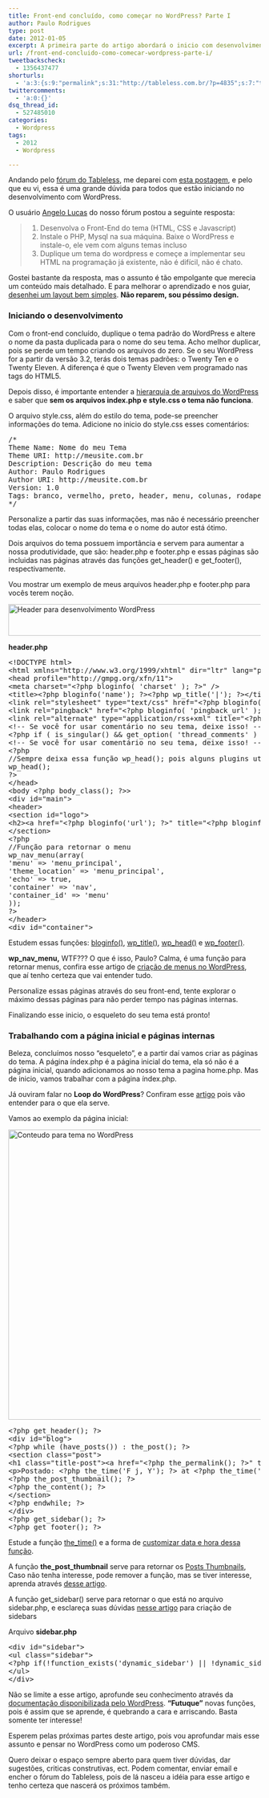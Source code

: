 ```yaml
---
title: Front-end concluído, como começar no WordPress? Parte I
author: Paulo Rodrigues
type: post
date: 2012-01-05
excerpt: A primeira parte do artigo abordará o inicio com desenvolvimento com Wordpress, desde da conclusão do front-end, até de criação da página inicial e sua personalização através de sidebar, menu, loop dos posts, ect.
url: /front-end-concluido-como-comecar-wordpress-parte-i/
tweetbackscheck:
  - 1356437477
shorturls:
  - 'a:3:{s:9:"permalink";s:31:"http://tableless.com.br/?p=4835";s:7:"tinyurl";s:26:"http://tinyurl.com/bsv6v2r";s:4:"isgd";s:19:"http://is.gd/OBr5q1";}'
twittercomments:
  - 'a:0:{}'
dsq_thread_id:
  - 527485010
categories:
  - Wordpress
tags:
  - 2012
  - Wordpress

---
```

Andando pelo <a href="http://tableless.com.br/forum/" title="Fórum" target="_blank">fórum do Tableless</a>, me deparei com [esta postagem][1], e pelo que eu vi, essa é uma grande dúvida para todos que estão iniciando no desenvolvimento com WordPress. 

O usuário [Angelo Lucas][2] do nosso fórum postou a seguinte resposta:

>   1. Desenvolva o Front-End do tema (HTML, CSS e Javascript)
>   2. Instale o PHP, Mysql na sua máquina. Baixe o WordPress e instale-o, ele vem com alguns temas incluso
>   3. Duplique um tema do wordpress e começe a implementar seu HTML na programação já existente, não é difícil, não é chato.

Gostei bastante da resposta, mas o assunto é tão empolgante que merecia um conteúdo mais detalhado. E para melhorar o aprendizado e nos guiar, <a href="http://tableless.com.br/wp-content/uploads/2011/12/layout-para-desenvolvimento-wordpress.jpg" target="_blank">desenhei um layout bem simples</a>. **Não reparem, sou péssimo design.**

### Iniciando o desenvolvimento

Com o front-end concluído, duplique o tema padrão do WordPress e altere o nome da pasta duplicada para o nome do seu tema. Acho melhor duplicar, pois se perde um tempo criando os arquivos do zero. Se o seu WordPress for a partir da versão 3.2, terás dois temas padrões: o Twenty Ten e o Twenty Eleven. A diferença é que o Twenty Eleven vem programado nas tags do HTML5.

Depois disso, é importante entender a <a href="http://tableless.com.br/hierarquia-de-arquivos-do-wordpress/" target="_blank">hierarquia de arquivos do WordPress</a> e saber que **sem os arquivos index.php e style.css o tema não funciona**.

O arquivo style.css, além do estilo do tema, pode-se preencher informações do tema. Adicione no inicio do style.css esses comentários:

<pre class="lang-css">/*
Theme Name: Nome do meu Tema
Theme URI: http://meusite.com.br
Description: Descrição do meu tema
Author: Paulo Rodrigues
Author URI: http://meusite.com.br
Version: 1.0
Tags: branco, vermelho, preto, header, menu, colunas, rodape
*/
</pre>

Personalize a partir das suas informações, mas não é necessário preencher todas elas, colocar o nome do tema e o nome do autor está ótimo.

Dois arquivos do tema possuem importância e servem para aumentar a nossa produtividade, que são: header.php e footer.php e essas páginas são incluidas nas páginas através das funções get\_header() e get\_footer(), respectivamente. 

Vou mostrar um exemplo de meus arquivos header.php e footer.php para vocês terem noção.

[<img src="http://tableless.com.br/wp-content/uploads/2011/12/header-para-desenvolvimento-wordpress.jpg" alt="Header para desenvolvimento WordPress" width="600" height="63" class="alignnone size-medium wp-image-4843" />][3]

**header.php**

<pre class="lang-html">&lt;!DOCTYPE html&gt;
&lt;html xmlns="http://www.w3.org/1999/xhtml" dir="ltr" lang="pt-BR"&gt;
&lt;head profile="http://gmpg.org/xfn/11"&gt;
&lt;meta charset="&lt;?php bloginfo( 'charset' ); ?&gt;" /&gt;
&lt;title&gt;&lt;?php bloginfo('name'); ?&gt;&lt;?php wp_title('|'); ?&gt;&lt;/title&gt;
&lt;link rel="stylesheet" type="text/css" href="&lt;?php bloginfo( 'stylesheet_url' ); ?&gt;" /&gt; 
&lt;link rel="pingback" href="&lt;?php bloginfo( 'pingback_url' ); ?&gt;" /&gt; 
&lt;link rel="alternate" type="application/rss+xml" title="&lt;?php bloginfo('title');?&gt; RSS Feed" href="&lt;?php bloginfo('rss2_url'); ?&gt;" /&gt;
&lt;!-- Se voc&ecirc; for usar coment&aacute;rio no seu tema, deixe isso! --&gt;
&lt;?php if ( is_singular() && get_option( 'thread_comments' ) ) wp_enqueue_script( 'comment-reply' );?&gt;
&lt;!-- Se voc&ecirc; for usar coment&aacute;rio no seu tema, deixe isso! --&gt;
&lt;?php
//Sempre deixa essa fun&ccedil;&atilde;o wp_head(); pois alguns plugins utilizam dela para retornar informa&ccedil;&atilde;o 
wp_head(); 
?&gt; 
&lt;/head&gt;
&lt;body &lt;?php body_class(); ?&gt;&gt;
&lt;div id="main"&gt;
&lt;header&gt;
&lt;section id="logo"&gt;
&lt;h2&gt;&lt;a href="&lt;?php bloginfo('url'); ?&gt;" title="&lt;?php bloginfo('title'); ?&gt;"&gt;&lt;span&gt;&lt;/span&gt;&lt;?php bloginfo('title'); ?&gt; - &lt;?php bloginfo('description'); ?&gt;&lt;/a&gt;&lt;/h2&gt;
&lt;/section&gt;
&lt;?php 
//Fun&ccedil;&atilde;o para retornar o menu
wp_nav_menu(array(
'menu' =&gt; 'menu_principal',
'theme_location' =&gt; 'menu_principal',
'echo' =&gt; true,
'container' =&gt; 'nav',
'container_id' =&gt; 'menu' 
));
?&gt;
&lt;/header&gt; 
&lt;div id="container"&gt;
</pre>

Estudem essas funções: [bloginfo()][4], [wp_title()][5], [wp_head()][6] e [wp_footer()][7].

**wp\_nav\_menu,** WTF??? O que é isso, Paulo? Calma, é uma função para retornar menus, confira esse artigo de [criação de menus no WordPress][8], que aí tenho certeza que vai entender tudo.

Personalize essas páginas através do seu front-end, tente explorar o máximo dessas páginas para não perder tempo nas páginas internas.

Finalizando esse inicio, o esqueleto do seu tema está pronto!

### Trabalhando com a página inicial e páginas internas

Beleza, concluímos nosso “esqueleto”, e a partir daí vamos criar as páginas do tema. A página índex.php é a página inicial do tema, ela só não é a página inicial, quando adicionamos ao nosso tema a pagina home.php. Mas de inicio, vamos trabalhar com a página índex.php.

Já ouviram falar no **Loop do WordPress**? Confiram esse [artigo][9] pois vão entender para o que ela serve.

Vamos ao exemplo da página inicial:

<img src="http://tableless.com.br/wp-content/uploads/2011/12/conteudo.jpg" alt="Conteudo para tema no WordPress" width="600" height="578" class="alignnone size-full wp-image-5034" srcset="uploads/2011/12/conteudo.jpg 1000w, uploads/2011/12/conteudo-300x289.jpg 300w" sizes="(max-width: 600px) 100vw, 600px" />

<pre class="lang-php">&lt;?php get_header(); ?&gt;
&lt;div id="blog"&gt;
&lt;?php while (have_posts()) : the_post(); ?&gt; 
&lt;section class="post"&gt; 
&lt;h1 class="title-post"&gt;&lt;a href="&lt;?php the_permalink(); ?&gt;" title="&lt;?php the_title(); ?&gt;"&gt;&lt;?php the_title(); ?&gt;&lt;/a&gt;&lt;/h1&gt;
&lt;p&gt;Postado: &lt;?php the_time('F j, Y'); ?&gt; at &lt;?php the_time('g:i a'); ?&gt;&lt;/p&gt;
&lt;?php the_post_thumbnail(); ?&gt;
&lt;?php the_content(); ?&gt; 
&lt;/section&gt;
&lt;?php endwhile; ?&gt;
&lt;/div&gt;
&lt;?php get_sidebar(); ?&gt;
&lt;?php get_footer(); ?&gt;</pre>

Estude a função [the_time()][10] e a forma de [customizar data e hora dessa função][11].

A função **the\_post\_thumbnail** serve para retornar os [Posts Thumbnails][12], Caso não tenha interesse, pode remover a função, mas se tiver interesse, aprenda através [desse artigo][13].

A função get_sidebar() serve para retornar o que está no arquivo sidebar.php, e esclareça suas dúvidas [nesse artigo][14] para criação de sidebars

Arquivo **sidebar.php**

<pre class="lang-html">&lt;div id="sidebar"&gt;
&lt;ul class="sidebar"&gt;
&lt;?php if(!function_exists('dynamic_sidebar') || !dynamic_sidebar("Blog Sidebar")); ?&gt;
&lt;/ul&gt;
&lt;/div&gt;</pre>

Não se limite a esse artigo, aprofunde seu conhecimento através da [documentação disponibilizada pelo WordPress][15]. **“Futuque”** novas funções, pois é assim que se aprende, é quebrando a cara e arriscando. Basta somente ter interesse!

Esperem pelas próximas partes deste artigo, pois vou aprofundar mais esse assunto e pensar no WordPress como um poderoso CMS.

Quero deixar o espaço sempre aberto para quem tiver dúvidas, dar sugestões, criticas construtivas, ect. Podem comentar, enviar email e encher o fórum do Tableless, pois de lá nasceu a idéia para esse artigo e tenho certeza que nascerá os próximos também.

 [1]: http://tableless.com.br/forum/discussion/55/customizacao-tema-wordpress
 [2]: http://tableless.com.br/forum/profile/375/angelolucas
 [3]: http://tableless.com.br/wp-content/uploads/2011/12/header-para-desenvolvimento-wordpress.jpg
 [4]: http://codex.wordpress.org/pt-br:Template_Tags/bloginfo
 [5]: http://codex.wordpress.org/Function_Reference/wp_title
 [6]: http://codex.wordpress.org/Function_Reference/wp_head
 [7]: http://codex.wordpress.org/Function_Reference/wp_footer
 [8]: http://tableless.com.br/criando-menus-no-wordpress/
 [9]: http://tableless.com.br/o-loop-do-wordpress/
 [10]: http://codex.wordpress.org/Function_Reference/the_time
 [11]: http://codex.wordpress.org/pt-br:Formatando_Data_e_Hora
 [12]: http://codex.wordpress.org/Post_Thumbnails
 [13]: http://tableless.com.br/adicionando-post-thumbnail/
 [14]: http://tableless.com.br/criando-sidebar-dinamica-no-wordpress/
 [15]: http://codex.wordpress.org/Template_Tags